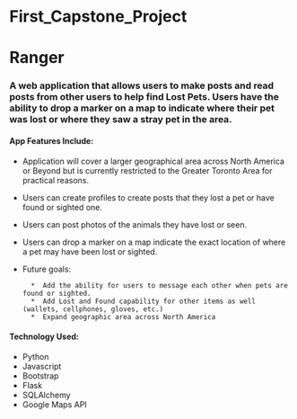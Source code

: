 # First_Capstone_Project

# Ranger

### A web application that allows users to make posts and read posts from other users to help find Lost Pets. Users have the ability to drop a marker on a map to indicate where their pet was lost or where they saw a stray pet in the area. 

#### App Features Include:

* Application will cover a larger geographical area across North America or Beyond but is currently restricted to the Greater Toronto Area for practical reasons.

* Users can create profiles to create posts that they lost a pet or have found or sighted one.

* Users can post photos of the animals they have lost or seen.

* Users can drop a marker on a map indicate the exact location of where a pet may have been lost or sighted.

* Future goals:

        *  Add the ability for users to message each other when pets are found or sighted. 
        *  Add Lost and Found capability for other items as well (wallets, cellphones, gloves, etc.) 
        *  Expand geographic area across North America

#### Technology Used:

* Python
* Javascript
* Bootstrap
* Flask
* SQLAlchemy
* Google Maps API
